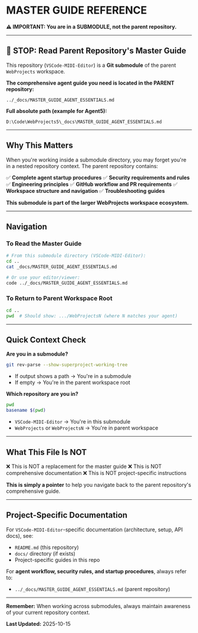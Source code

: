 # MASTER GUIDE REFERENCE

**⚠️ IMPORTANT: You are in a SUBMODULE, not the parent repository.**

---

## 🚨 STOP: Read Parent Repository's Master Guide

This repository (`VSCode-MIDI-Editor`) is a **Git submodule** of the parent `WebProjects` workspace.

**The comprehensive agent guide you need is located in the PARENT repository:**

```
../_docs/MASTER_GUIDE_AGENT_ESSENTIALS.md
```

**Full absolute path (example for Agent5):**
```
D:\Code\WebProjects5\_docs\MASTER_GUIDE_AGENT_ESSENTIALS.md
```

---

## Why This Matters

When you're working inside a submodule directory, you may forget you're in a nested repository context. The parent repository contains:

✅ **Complete agent startup procedures**
✅ **Security requirements and rules**
✅ **Engineering principles**
✅ **GitHub workflow and PR requirements**
✅ **Workspace structure and navigation**
✅ **Troubleshooting guides**

**This submodule is part of the larger WebProjects workspace ecosystem.**

---

## Navigation

### To Read the Master Guide

```bash
# From this submodule directory (VSCode-MIDI-Editor):
cd ..
cat _docs/MASTER_GUIDE_AGENT_ESSENTIALS.md

# Or use your editor/viewer:
code ../_docs/MASTER_GUIDE_AGENT_ESSENTIALS.md
```

### To Return to Parent Workspace Root

```bash
cd ..
pwd  # Should show: .../WebProjectsN (where N matches your agent)
```

---

## Quick Context Check

**Are you in a submodule?**
```bash
git rev-parse --show-superproject-working-tree
```
- If output shows a path → You're in a submodule
- If empty → You're in the parent workspace root

**Which repository are you in?**
```bash
pwd
basename $(pwd)
```
- `VSCode-MIDI-Editor` → You're in this submodule
- `WebProjects` or `WebProjectsN` → You're in parent workspace

---

## What This File Is NOT

❌ This is NOT a replacement for the master guide
❌ This is NOT comprehensive documentation
❌ This is NOT project-specific instructions

**This is simply a pointer** to help you navigate back to the parent repository's comprehensive guide.

---

## Project-Specific Documentation

For `VSCode-MIDI-Editor`-specific documentation (architecture, setup, API docs), see:
- `README.md` (this repository)
- `docs/` directory (if exists)
- Project-specific guides in this repo

For **agent workflow, security rules, and startup procedures**, always refer to:
- `../_docs/MASTER_GUIDE_AGENT_ESSENTIALS.md` (parent repository)

---

**Remember:** When working across submodules, always maintain awareness of your current repository context.

**Last Updated:** 2025-10-15
